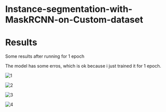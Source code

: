 # Instance-segmentation-with-MaskRCNN-on-Custom-dataset


# Results
Some results after running for 1 epoch 

The model has some erros, which is ok because i just trained it for 1 epoch. 

![1](https://user-images.githubusercontent.com/55941654/139692582-d9fd1afa-5a14-45f3-b48d-979a44dd9d2f.jpg)

![2](https://user-images.githubusercontent.com/55941654/139692745-939dbdbf-f0ea-469a-86eb-9e9354d6d746.jpg)

![3](https://user-images.githubusercontent.com/55941654/139692760-4b95f9c5-fb79-4bb3-a09f-127039827c2d.jpg)

![4](https://user-images.githubusercontent.com/55941654/139692763-9942c441-fa35-4e28-b7f6-07048f8671ef.jpg)
